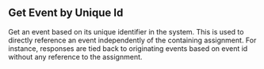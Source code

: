 Get Event by Unique Id
----------------------
Get an event based on its unique identifier in the system. This is used
to directly reference an event independently of the containing assignment.
For instance, responses are tied back to originating events based on
event id without any reference to the assignment.